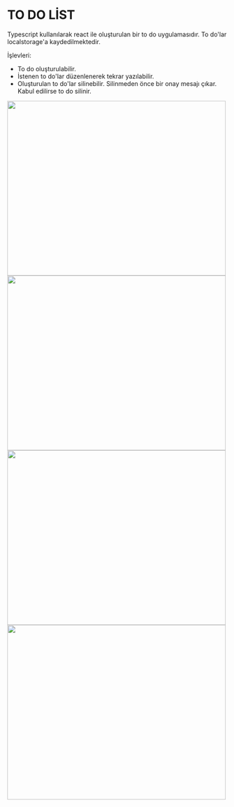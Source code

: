 # TO DO LİST

Typescript kullanılarak react ile oluşturulan bir to do uygulamasıdır. To do'lar localstorage'a kaydedilmektedir.

İşlevleri:
- To do oluşturulabilir.
-  İstenen to do'lar düzenlenerek tekrar yazılabilir.
- Oluşturulan to do'lar silinebilir. Silinmeden önce bir onay mesajı çıkar. Kabul edilirse to do silinir.

  
<img width="500" height="400" src="https://github.com/user-attachments/assets/5ebff973-cd08-455a-8565-517647a10416" />


<img width="500" height="400" src="https://github.com/user-attachments/assets/0081be32-63eb-4fb2-a669-84ede02867dc" />


<img width="500" height="400" src="https://github.com/user-attachments/assets/15be3fd7-2358-4293-9387-55d4b1e8ee47" />


<img width="500" height="400" src="https://github.com/user-attachments/assets/ba181b64-12df-425f-8daa-c6187f625665" />
